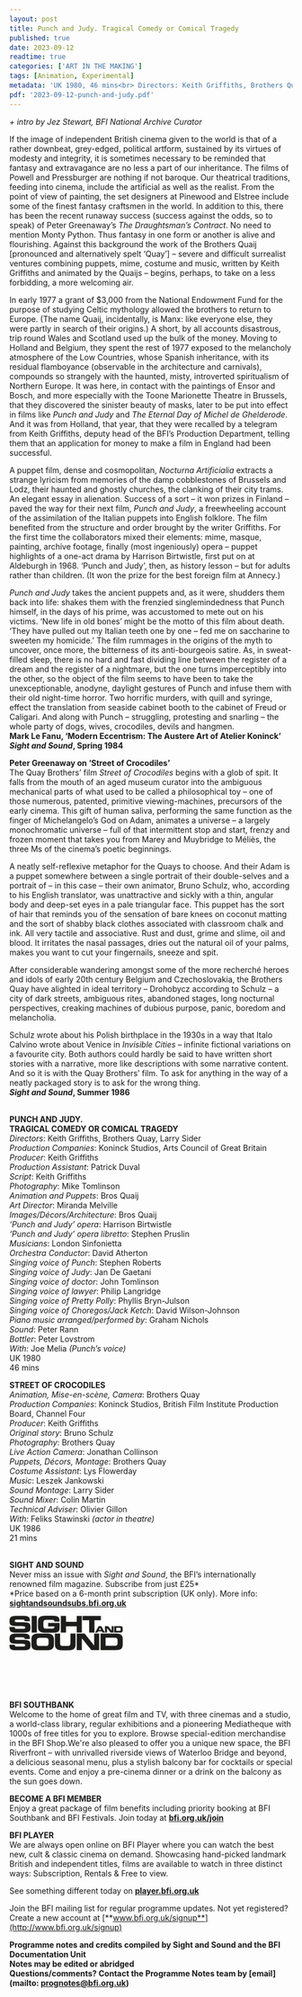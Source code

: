 ```yaml
---
layout: post
title: Punch and Judy. Tragical Comedy or Comical Tragedy
published: true
date: 2023-09-12
readtime: true
categories: ['ART IN THE MAKING']
tags: [Animation, Experimental]
metadata: 'UK 1980, 46 mins<br> Directors: Keith Griffiths, Brothers Quay, Larry Sider'
pdf: '2023-09-12-punch-and-judy.pdf'
---
```


_+ intro by Jez Stewart, BFI National Archive Curator_

If the image of independent British cinema given to the world is that of a rather downbeat, grey-edged, political artform, sustained by its virtues of modesty and integrity, it is sometimes necessary to be reminded that fantasy and extravagance are no less a part of our inheritance. The films of Powell and Pressburger are nothing if not baroque. Our theatrical traditions, feeding into cinema, include the artificial as well as the realist. From the point of view of painting, the set designers at Pinewood and Elstree include some of the finest fantasy craftsmen in the world. In addition to this, there has been the recent runaway success (success against the odds, so to speak) of Peter Greenaway’s _The Draughtsman’s Contract_. No need to mention Monty Python. Thus fantasy in one form or another is alive and flourishing. Against this background the work of the Brothers Quaij [pronounced and alternatively spelt ‘Quay’] – severe and difficult surrealist ventures combining puppets, mime, costume and music, written by Keith Griffiths and animated by the Quaijs – begins, perhaps, to take on a less forbidding, a more welcoming air.

In early 1977 a grant of $3,000 from the National Endowment Fund for the purpose of studying Celtic mythology allowed the brothers to return to Europe. (The name Quaij, incidentally, is Manx: like everyone else, they were partly in search of their origins.) A short, by all accounts disastrous, trip round Wales and Scotland used up the bulk of the money. Moving to Holland and Belgium, they spent the rest of 1977 exposed to the melancholy atmosphere of the Low Countries, whose Spanish inheritance, with its residual flamboyance (observable in the architecture and carnivals), compounds so strangely with the haunted, misty, introverted spiritualism of Northern Europe. It was here, in contact with the paintings of Ensor and Bosch, and more especially with the Toone Marionette Theatre in Brussels, that they discovered the sinister beauty of masks, later to be put into effect in films like _Punch and Judy_ and _The Eternal Day of Michel de Ghelderode_. And it was from Holland, that year, that they were recalled by a telegram from Keith Griffiths, deputy head of the BFI’s Production Department, telling them that an application for money to make a film in England had been successful.

A puppet film, dense and cosmopolitan, _Nocturna Artificialia_ extracts a strange lyricism from memories of the damp cobblestones of Brussels and Lodz, their haunted and ghostly churches, the clanking of their city trams. An elegant essay in alienation. Success of a sort – it won prizes in Finland – paved the way for their next film, _Punch and Judy_, a freewheeling account of the assimilation of the Italian puppets into English folklore. The film benefited from the structure and order brought by the writer Griffiths. For the first time the collaborators mixed their elements: mime, masque, painting, archive footage, finally (most ingeniously) opera – puppet highlights of a one-act drama by Harrison Birtwistle, first put on at Aldeburgh in 1968. ‘Punch and Judy’, then, as history lesson – but for adults rather than children. (It won the prize for the best foreign film at Annecy.)

_Punch and Judy_ takes the ancient puppets and, as it were, shudders them back into life: shakes them with the frenzied singlemindedness that Punch himself, in the days of his prime, was accustomed to mete out on his victims. ‘New life in old bones’ might be the motto of this film about death. ‘They have pulled out my Italian teeth one by one – fed me on saccharine to sweeten my homicide.’ The film rummages in the origins of the myth to uncover, once more, the bitterness of its anti-bourgeois satire. As, in sweat-filled sleep, there is no hard and fast dividing line between the register of a dream and the register of a nightmare, but the one turns imperceptibly into the other, so the object of the film seems to have been to take the unexceptionable, anodyne, daylight gestures of Punch and infuse them with their old night-time horror. Two horrific murders, with quill and syringe, effect the translation from seaside cabinet booth to the cabinet of Freud or Caligari. And along with Punch – struggling, protesting and snarling – the whole party of dogs, wives, crocodiles, devils and hangmen.  
**Mark Le Fanu, ‘Modern Eccentrism: The Austere Art of Atelier Koninck’  
_Sight and Sound_, Spring 1984**

**Peter Greenaway on ‘Street of Crocodiles’**  
The Quay Brothers’ film _Street of Crocodiles_ begins with a glob of spit. It falls from the mouth of an aged museum curator into the ambiguous mechanical parts of what used to be called a philosophical toy – one of those numerous, patented, primitive viewing-machines, precursors of the early cinema. This gift of human saliva, performing the same function as the finger of Michelangelo’s God on Adam, animates a universe – a largely monochromatic universe – full of that intermittent stop and start, frenzy and frozen moment that takes you from Marey and Muybridge to Méliès, the three Ms of the cinema’s poetic beginnings.

A neatly self-reflexive metaphor for the Quays to choose. And their Adam is a puppet somewhere between a single portrait of their double-selves and a portrait of – in this case – their own animator, Bruno Schulz, who, according to his English translator, was unattractive and sickly with a thin, angular body and deep-set eyes in a pale triangular face. This puppet has the sort of hair that reminds you of the sensation of bare knees on coconut matting and the sort of shabby black clothes associated with classroom chalk and ink. All very tactile and associative. Rust and dust, grime and slime, oil and blood. It irritates the nasal passages, dries out the natural oil of your palms, makes you want to cut your fingernails, sneeze and spit.

After considerable wandering amongst some of the more recherché heroes and idols of early 20th century Belgium and Czechoslovakia, the Brothers Quay have alighted in ideal territory – Drohobycz according to Schulz – a city of dark streets, ambiguous rites, abandoned stages, long nocturnal perspectives, creaking machines of dubious purpose, panic, boredom and melancholia.

Schulz wrote about his Polish birthplace in the 1930s in a way that Italo Calvino wrote about Venice in _Invisible Cities_ – infinite fictional variations on a favourite city. Both authors could hardly be said to have written short stories with a narrative, more like descriptions with some narrative content. And so it is with the Quay Brothers’ film. To ask for anything in the way of a neatly packaged story is to ask for the wrong thing.  
**_Sight and Sound_, Summer 1986**
<br><br>

**PUNCH AND JUDY.  
TRAGICAL COMEDY OR COMICAL TRAGEDY**  
_Directors_: Keith Griffiths, Brothers Quay, Larry Sider  
_Production Companies_: Koninck Studios,  Arts Council of Great Britain  
_Producer_: Keith Griffiths  
_Production Assistant_: Patrick Duval  
_Script_: Keith Griffiths  
_Photography_: Mike Tomlinson  
_Animation and Puppets_: Bros Quaij  
_Art Director_: Miranda Melville  
_Images/Décors/Architecture_: Bros Quaij  
_‘Punch and Judy’ opera_: Harrison Birtwistle  
_‘Punch and Judy’ opera libretto_: Stephen Pruslin  
_Musicians_: London Sinfonietta  
_Orchestra Conductor_: David Atherton  
_Singing voice of Punch_: Stephen Roberts  
_Singing voice of Judy_: Jan De Gaetani  
_Singing voice of doctor_: John Tomlinson  
_Singing voice of lawyer_: Philip Langridge  
_Singing voice of Pretty Polly_: Phyllis Bryn-Julson  
_Singing voice of Choregos/Jack Ketch_:  David Wilson-Johnson  
_Piano music arranged/performed by_:  Graham Nichols  
_Sound_: Peter Rann  
_Bottler_: Peter Lovstrom  
_With:_ Joe Melia _(Punch’s voice)_  
UK 1980  
46 mins

**STREET OF CROCODILES**  
_Animation, Mise-en-scène, Camera_: Brothers Quay  
_Production Companies_: Koninck Studios, British Film Institute Production Board, Channel Four  
_Producer_: Keith Griffiths  
_Original story_: Bruno Schulz  
_Photography_: Brothers Quay  
_Live Action Camera_: Jonathan Collinson  
_Puppets, Décors, Montage_: Brothers Quay  
_Costume Assistant_: Lys Flowerday  
_Music_: Leszek Jankowski  
_Sound Montage_: Larry Sider  
_Sound Mixer_: Colin Martin  
_Technical Adviser_: Olivier Gillon  
_With:_ Feliks Stawinski _(actor in theatre)_  
UK 1986  
21 mins
<br><br>

**SIGHT AND SOUND**<br>
Never miss an issue with _Sight and Sound_, the BFI’s internationally renowned film magazine. Subscribe from just £25*<br>
*Price based on a 6-month print subscription (UK only). More info: [**sightandsoundsubs.bfi.org.uk**](https://sightandsoundsubs.bfi.org.uk/subscribe)

<img style="float: left;" src="/img/sight-and-sound.jpg" width="40%" height="40%"><br><br><br><br><br><br><br><br>

**BFI SOUTHBANK**  
Welcome to the home of great film and TV, with three cinemas and a studio, a world-class library, regular exhibitions and a pioneering Mediatheque with 1000s of free titles for you to explore. Browse special-edition merchandise in the BFI Shop.We&#39;re also pleased to offer you a unique new space, the BFI Riverfront – with unrivalled riverside views of Waterloo Bridge and beyond, a delicious seasonal menu, plus a stylish balcony bar for cocktails or special events. Come and enjoy a pre-cinema dinner or a drink on the balcony as the sun goes down.  

**BECOME A BFI MEMBER**  
Enjoy a great package of film benefits including priority booking at BFI Southbank and BFI Festivals. Join today at [**bfi.org.uk/join**](http://www.bfi.org.uk/join)  

**BFI PLAYER**  
 We are always open online on BFI Player where you can watch the best new, cult &amp; classic cinema on demand. Showcasing hand-picked landmark British and independent titles, films are available to watch in three distinct ways: Subscription, Rentals &amp; Free to view.  

See something different today on [**player.bfi.org.uk**](https://player.bfi.org.uk)  

Join the BFI mailing list for regular programme updates. Not yet registered? Create a new account at [**www.bfi.org.uk/signup**](http://www.bfi.org.uk/signup)

**Programme notes and credits compiled by Sight and Sound and the BFI Documentation Unit  
Notes may be edited or abridged  
Questions/comments? Contact the Programme Notes team by [email](mailto: prognotes@bfi.org.uk)**

<!--stackedit_data:
eyJoaXN0b3J5IjpbLTE5Nzg1OTY2OTFdfQ==
-->